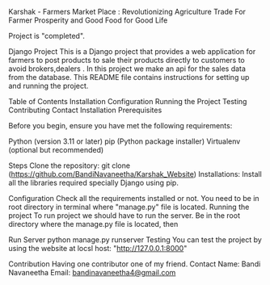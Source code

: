 Karshak - Farmers Market Place : Revolutionizing 
Agriculture Trade For Farmer Prosperity and Good 
Food for Good Life

Project is "completed".


Django Project
This is a Django project that provides a web application for farmers to post products to sale their products directly to customers to avoid brokers,dealers . In this project we make an api for the sales data from the database. This README file contains instructions for setting up and running the project.

Table of Contents
Installation
Configuration
Running the Project
Testing
Contributing
Contact
Installation
Prerequisites

Before you begin, ensure you have met the following requirements:

Python (version 3.11 or later)
pip (Python package installer)
Virtualenv (optional but recommended)

Steps
Clone the repository:
git clone (https://github.com/BandiNavaneetha/Karshak_Website)
Installations: Install all the libraries required specially Django using pip.


Configuration
Check all the requirements installed or not.
You need to be in root directory in terminal where "manage.py" file is located.
Running the project
To run project we should have to run the server.
Be in the root directory where the manage.py file is located, then

Run Server
python manage.py runserver
Testing
You can test the project by using the website at locsl host: "http://127.0.0.1:8000"

Contribution
Having one contributor one of my friend.
Contact
Name: Bandi Navaneetha
Email: bandinavaneetha4@gmail.com

